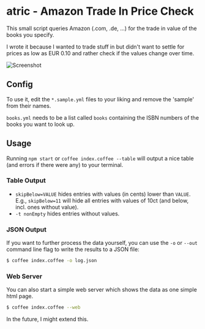 # atric - Amazon Trade In Price Check

This small script queries Amazon (.com, .de, ...) for the trade in value of the books you specify.

I wrote it because I wanted to trade stuff in but didn't want to settle for prices as low as EUR 0.10 and rather check if the values change over time.

![Screenshot](https://raw.github.com/killercup/atric/master/public/img/screenshot.png)

## Config

To use it, edit the `*.sample.yml` files to your liking and remove the 'sample' from their names.

`books.yml` needs to be a list called `books` containing the ISBN numbers of the books you want to look up.

## Usage

Running `npm start` or `coffee index.coffee --table` will output a nice table (and errors if there were any) to your terminal.

### Table Output

- `skipBelow=VALUE` hides entries with values (in cents) lower than `VALUE`. E.g., `skipBelow=11` will hide all entries with values of 10ct (and below, incl. ones without value).
- `-t nonEmpty` hides entries without values.

### JSON Output

If you want to further process the data yourself, you can use the `-o` or `--out` command line flag to write the results to a JSON file:

```sh
$ coffee index.coffee -o log.json
```

### Web Server

You can also start a simple web server which shows the data as one simple html page.

```sh
$ coffee index.coffee --web
```

In the future, I might extend this.
